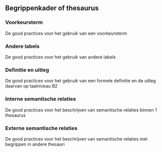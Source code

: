 <h2>Begrippenkader of thesaurus</h2>
<h3>Voorkeursterm</h3>
De good practices voor het gebruik van een voorkeursterm
<h3>Andere labels</h3>
De good practices voor het gebruik van andere labels
<h3>Definitie en uitleg</h3>
De good practices voor het gebruik van een formele definitie en de uitleg daarvan op taalniveau B2
<h3>Interne semantische relaties</h3>
De good practices voor het beschrijven van semantische relaties binnen 1 thesaurus
<h3>Externe semantische relaties</h3>
De good practices voor het beschrijven van semantische relaties met begrippen in andere thesauri
